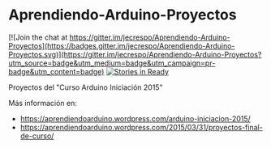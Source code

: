 # Aprendiendo-Arduino-Proyectos

[![Join the chat at https://gitter.im/jecrespo/Aprendiendo-Arduino-Proyectos](https://badges.gitter.im/jecrespo/Aprendiendo-Arduino-Proyectos.svg)](https://gitter.im/jecrespo/Aprendiendo-Arduino-Proyectos?utm_source=badge&utm_medium=badge&utm_campaign=pr-badge&utm_content=badge)
[![Stories in Ready](https://badge.waffle.io/jecrespo/Aprendiendo-Arduino-Proyectos.svg?label=ready&title=Ready)](http://waffle.io/jecrespo/Aprendiendo-Arduino-Proyectos)

Proyectos del "Curso Arduino Iniciación 2015"

Más información en:
- https://aprendiendoarduino.wordpress.com/arduino-iniciacion-2015/
- https://aprendiendoarduino.wordpress.com/2015/03/31/proyectos-final-de-curso/
